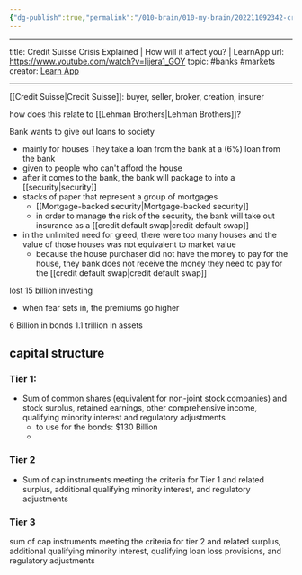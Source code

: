```yaml
---
{"dg-publish":true,"permalink":"/010-brain/010-my-brain/202211092342-credit-suisse-crisis-explained/","created":"2022-11-09T23:42:56.000-05:00","updated":"2025-03-20T16:03:28.000-04:00"}
---
```


---

title: Credit Suisse Crisis Explained | How will it affect you? | LearnApp
url: https://www.youtube.com/watch?v=Ijjera1_GOY
topic: #banks #markets
creator: [Learn App](https://www.youtube.com/c/LearnApp)

---

[[Credit Suisse\|Credit Suisse]]: buyer, seller, broker, creation, insurer

how does this relate to [[Lehman Brothers\|Lehman Brothers]]?

Bank wants to give out loans to society
- mainly for houses
They take a loan from the bank at a (6%) loan from the bank
- given to people who can't afford the house
- after it comes to the bank, the bank will package to into a [[security\|security]]
- stacks of paper that represent a group of mortgages
	- [[Mortgage-backed security\|Mortgage-backed security]]
	- in order to manage the risk of the security, the bank will take out insurance as a [[credit default swap\|credit default swap]]
- in the unlimited need for greed, there were too many houses and the value of those houses was not equivalent to market value
	- because the house purchaser did not have the money to pay for the house, they bank does not receive the money they need to pay for the [[credit default swap\|credit default swap]]

lost 15 billion investing
- when fear sets in, the premiums go higher


6 Billion in bonds
1.1 trillion in assets

## capital structure
### Tier 1:
- Sum of common shares (equivalent for non-joint stock companies) and stock surplus, retained earnings, other comprehensive income, qualifying minority interest and regulatory adjustments
	- to use for the bonds: $130 Billion
	- 
### Tier 2
- Sum of cap instruments meeting the criteria for Tier 1 and related surplus, additional qualifying minority interest, and regulatory adjustments
### Tier 3
sum of cap instruments meeting the criteria for tier 2 and related surplus, additional qualifying minority interest, qualifying loan loss provisions, and regulatory adjustments

